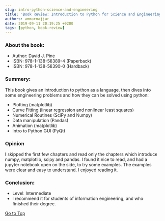 ```yaml
---
slug: intro-python-science-and-engineering
title: 'Book Review: Introduction to Python for Science and Engineering'
authors: ammarnajjar
date: 2019-09-11 20:19:25 +0200
tags: [python, book-review]
---
```

### About the book:
- Author: David J. Pine
- ISBN: 978-1-138-58389-4 (Paperback)
- ISBN: 978-1-138-58390-0 (Hardback)

<!-- truncate -->

### Summery:

This book gives an introduction to python as a language, then dives into some engineering problems and how they can be solved using python:

- Plotting (matplotlib)
- Curve Fitting (linear regression and nonlinear least squares)
- Numerical Routines (SciPy and Numpy)
- Data manipulation (Pandas)
- Animation (matplotlib)
- Intro to Python GUI (PyQt)

### Opinion

I skipped the first few chapters and read only the chapters which introduce numpy, matplotlib, scipy and pandas.
I found it nice to read, and had a jupyter notebook open on the side, to try some examples. The examples were clear and easy to understand. I enjoyed reading it.

### Conclusion:

- Level: Intermediate
- I recommend it for students of information engineering, and who finished their degree.

[Go to Top](#Top)